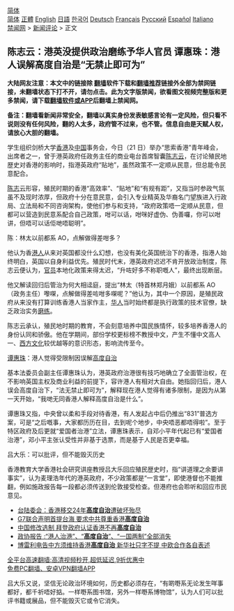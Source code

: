  <!-- 面包屑导航 --> <div class="breadcrumb"><!-- GTranslate: https://gtranslate.io/ -->  <div class="switcher notranslate">  <div class="selected">  <a href="#" onclick="return false;"> 简体</a>  </div>  <div class="option">  <a href="https://www.bannedbook.org" onclick="doGTranslate('zh-CN|zh-CN');jQuery('div.switcher div.selected a').html(jQuery(this).html());return false;" title="简体中文" class="nturl selected"> 简体</a>  <a href="https://www.bannedbook.org/zh-tw/" onclick="doGTranslate('zh-CN|zh-TW');jQuery('div.switcher div.selected a').html(jQuery(this).html());return false;" title="繁體中文" class="nturl"> 正體</a>  <a href="https://www.bannedbook.org/en/" onclick="doGTranslate('zh-CN|en');jQuery('div.switcher div.selected a').html(jQuery(this).html());return false;" title="English" class="nturl"> English</a>  <a href="https://www.bannedbook.org/ja/" onclick="doGTranslate('zh-CN|ja');jQuery('div.switcher div.selected a').html(jQuery(this).html());return false;" title="日本語" class="nturl"> 日語</a>  <a href="https://www.bannedbook.org/ko/" onclick="doGTranslate('zh-CN|ko');jQuery('div.switcher div.selected a').html(jQuery(this).html());return false;" title="한국어" class="nturl"> 한국어</a>  <a href="https://www.bannedbook.org/de/" onclick="doGTranslate('zh-CN|de');jQuery('div.switcher div.selected a').html(jQuery(this).html());return false;" title="Deutsch" class="nturl"> Deutsch</a>  <a href="https://www.bannedbook.org/fr/" onclick="doGTranslate('zh-CN|fr');jQuery('div.switcher div.selected a').html(jQuery(this).html());return false;" title="Français" class="nturl"> Français</a>  <a href="https://www.bannedbook.org/ru/" onclick="doGTranslate('zh-CN|ru');jQuery('div.switcher div.selected a').html(jQuery(this).html());return false;" title="Русский" class="nturl"> Русский</a>  <a href="https://www.bannedbook.org/es/" onclick="doGTranslate('zh-CN|es');jQuery('div.switcher div.selected a').html(jQuery(this).html());return false;" title="Español" class="nturl"> Español</a>  <a href="https://www.bannedbook.org/it/" onclick="doGTranslate('zh-CN|it');jQuery('div.switcher div.selected a').html(jQuery(this).html());return false;" title="Italiano" class="nturl"> Italiano</a>  </div>  </div>      <div class='breadcrumb-sub'><!-- Breadcrumb NavXT 6.3.0 --> <a href="https://www.bannedbook.org/" class="home">禁闻网</a> &gt; <a href="https://www.bannedbook.org/bnews/comments/" class="category">新闻评论</a> &gt; 正文</div></div><h2>陈志云：港英没提供政治磨练予华人官员 谭惠珠：港人误解高度自治是“无禁止即可为”</h2> <p class="notice"><b>大陆网友注意：本文中的链接除 <a href="https://github.com/bannedbook/fanqiang" >翻墙</a>软件下载和<a href="https://github.com/killgcd/justmysocks/blob/master/README.md">翻墙推荐</a>链接外全部为禁网链接，未翻墙状态下打不开，请勿点击。此为文字版禁闻，欲看图文视频完整版和更多禁闻，请下载<a href="https://github.com/bannedbook/fanqiang">翻墙软件或APP</a>后翻墙上禁闻网。</p><p>备注：翻墙看新闻非常安全，翻墙以真实身份发表敏感言论有一定风险，但只看不说则没有任何风险，翻的人太多，政府管不过来，也不管。信息自由是天赋人权，请放心大胆的翻墙。</b></p>  <div class="entry">  <p>学生组织剑桥大学<a href="https://www.bannedbook.org/bnews/tag/%e9%a6%99%e6%b8%af/" class="st_tag internal_tag" rel="tag" title="标签 香港 下的日志">香港</a>及<span class='wp_keywordlink_affiliate'><a href="https://www.bannedbook.org/" title="中国" target="_blank">中国</a></span>事务会，今日（21 日）举办“思索香港”青年峰会，出席者之一，曾于港英政府任政务主任的商业电台首席智囊<a href="https://www.bannedbook.org/bnews/tag/%e9%99%88%e5%bf%97%e4%ba%91/" class="st_tag internal_tag" rel="tag" title="标签 陈志云 下的日志">陈志云</a>，在讨论殖民地歴史对香港的影响时，指港英政府“贴地”，虽然政策不一定顺从民意，但总能令民意配合。</p> <p><a href="https://www.bannedbook.org/bnews/tag/%e9%99%88%e5%bf%97/" class="st_tag internal_tag" rel="tag" title="标签 陈志 下的日志">陈志</a>云形容，殖民时期的香港“高效率”、“贴地”和“有规有距”，又指当时参政气氛虽不及现时浓厚，但政府十分在意民意，会引入专业精英及华裔名门望族进入行政局、立法局和不同咨询架构，使他们参与和支持，“政府政策唔一定顺从民意，但都可以营造到民意系配合自己政策，咁可以话，咁咪好虚伪、伪善囉，你可以咁讲，但唔可以话佢哋唔聪明”。</p> <p>陈：林太以前都系 AO，点解做得差咁多？</p>  <p>他认为香<a href="https://www.bannedbook.org/bnews/tag/%e6%b8%af%e4%ba%ba/" class="st_tag internal_tag" rel="tag" title="标签 港人 下的日志">港人</a>从来对英国都没什么幻想，也没有美化英国统治下的香港，指港人始终明白，英国以自身利益优先。殖民时代末，港英政府迟迟不肯开放政治制度，陈志云便认为，<a href="https://www.bannedbook.org/bnews/tag/%E5%AE%98%E5%91%98/" class="st_tag internal_tag" rel="tag" title="标签 官员 下的日志">官员</a>本地化政策来得太迟，“升咗好多不称职嘅人”，最终出现断层。</p> <p>他又解读回归后管治为何大相迳庭，提出“林太（特首林郑月娥）以前都系 AO（政务主任）嚟㗎，点解做得差咗咁多㗎呢？”他认为，其中一个原因，是殖民政府从来没有打算训练香港人当家作主，<a href="https://www.bannedbook.org/bnews/tag/%e5%8d%8e%e4%ba%ba/" class="st_tag internal_tag" rel="tag" title="标签 华人 下的日志">华人</a>当时始终都是执行政策的技术官僚，缺乏政治实务<a href="https://www.bannedbook.org/bnews/tag/%E7%A3%A8%E7%BB%83/" class="st_tag internal_tag" rel="tag" title="标签 磨练 下的日志">磨练</a>。</p> <p>陈志云承认，殖民地时期的教育，不会刻意培养中国民族情怀，较多培养香港人的身份认同和骄傲。他在学期间，部份学校更标榜不教授中文，产生不懂中文高人一、<span class='wp_keywordlink'><a href="https://www.bannedbook.org/forum3/topic47.html" title="西方传统文化汇编" target="_blank">西方文化</a></span>较优越等的意识形态，影响流传至今。</p>  <p><a href="https://www.bannedbook.org/bnews/tag/%e8%b0%ad%e6%83%a0%e7%8f%a0/" class="st_tag internal_tag" rel="tag" title="标签 谭惠珠 下的日志">谭惠珠</a>：港人觉得受限制因误解<a href="https://www.bannedbook.org/bnews/tag/%E9%AB%98%E5%BA%A6%E8%87%AA%E6%B2%BB/" class="st_tag internal_tag" rel="tag" title="标签 高度自治 下的日志">高度自治</a></p> <p>基本法委员会副主任谭惠珠认为，港英政府治港很有技巧地确立了全面管治权，在不影响英国主权及商业利益的前提下，容许港人有相对大自由。她指回归后，港人误会高度自治下，“法无禁止即可为”，解释现在港人觉得有诸多限制，是因为从第一天开始，“我哋无同香港人解释高度自治是什么”。</p> <p>谭惠珠又指，中央曾以柔和手段对待香港，有人发起占中后仍推出“831”普选方案，可是“之后嘅事，大家都历历在目，去到呢个地步，中央唔恶都唔得啦”。至于特区政府及后更就“爱国者治港”立法，谭惠珠表示，自邓小平年代起已有“爱国者治港”，邓小平主张认受性并非基于选票，而是基于人民是否更幸福。</p>  <p>吕大乐：可以批评，但不能毁灭历史</p> <p>香港教育大学香港社会研究讲座教授吕大乐回应殖民歴史时，指“讲道理之余要讲事实”，认为麦理浩年代的港英政府，不少政策都是“一言堂”，即使港督也不能推翻，例如施政报告每一段都必须传送到伦敦接受检查。但港府也会聆听和回应市民意见。</p> <ul class='op-related-articles' title='相关阅读'> <li><a href='https://www.bannedbook.org/bnews/cnnews/hknews/20210708/1583004.html' target='_blank'>台陆委会：香港移交24年<b>高度自治</b>遭破坏殆尽</a></li> <li><a href='https://www.bannedbook.org/bnews/worldnews/20210614/1566346.html' target='_blank'>G7联合声明首提台海 要求中共尊重香港<b>高度自治</b></a></li> <li><a href='https://www.bannedbook.org/bnews/headline/20210401/1516995.html' target='_blank'>中国修改选制 拜登政府认证香港不再<b>高度自治</b></a></li> <li><a href='https://www.bannedbook.org/bnews/headline/20210304/1498637.html' target='_blank'>政协报告 :“港人治港”、“<b>高度自治</b>”、“一国两制”全部消失</a></li> <li><a href='https://www.bannedbook.org/bnews/headline/20201125/1436850.html' target='_blank'>博雷利电告中方须维持香港<b>高度自治</b> 新华社只字不提 中欧合作各自表述</a></li> </ul> <p class="texttj"> <a href="https://github.com/bannedbook/fanqiang/wiki/V2ray%E6%9C%BA%E5%9C%BA" target="_blank">全平台高速翻墙:高清视频秒开,超低延迟,9折优惠中</a><br/> <a href="https://github.com/bannedbook/fanqiang/wiki/%E7%A6%81%E9%97%BB%E7%BD%91%E5%AE%89%E5%8D%93%E7%BF%BB%E5%A2%99%E6%96%B0%E9%97%BBAPP" target="_blank">免费PC翻墙、安卓VPN翻墙APP</a></p> <p>吕大乐又说，坚信无论政治环境如何，历史都必须存在，“有啲嘢系无论发生咩事都好，都千祈唔好掂。一样嘢系图书馆，另外一样嘢系博物馆”，认为人们可以批评书籍或展品，但不能毁灭它或令它消失。</p><a name='sharetosocial'></a>  <div style="margin-bottom:5px;padding-bottom:5px;clear:both"> <div id="archive-pix-1" class="banner-ads"> <!-- AuctionX Display platform tag START --> <div id="26318x728x90x621x_ADSLOT2" clicktrack="%%CLICK_URL_ESC%%"></div> <!-- AuctionX Display platform tag END --> </div> <div id="archive-pix-2" class="banner-ads"> <!-- AuctionX Display platform tag START --> <div id="26315x300x250x621x_ADSLOT2" clicktrack="%%CLICK_URL_ESC%%"></div> <!-- AuctionX Display platform tag END --> </div> </div>  <div id="archive-pix-1" class="banner-ads"> <!-- AuctionX Display platform tag START --> <div id="26318x728x90x621x_ADSLOT3" clicktrack="%%CLICK_URL_ESC%%"></div> <!-- AuctionX Display platform tag END --> </div> </div><!--END ENTRY--> 